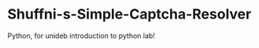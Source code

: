 Shuffni-s-Simple-Captcha-Resolver
=================================

Python, for unideb introduction to python lab!
